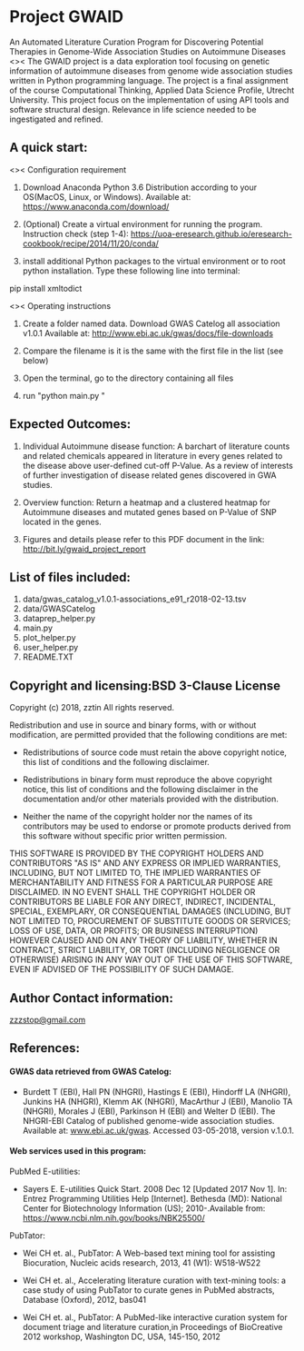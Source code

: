# Project GWAID 

An Automated Literature Curation Program for Discovering Potential Therapies
in Genome-Wide Association Studies on Autoimmune Diseases
<><
The GWAID project is a data exploration tool focusing on genetic information of autoimmune diseases from
genome wide association studies written in Python programming language. 
The project is a final assignment of the course Computational Thinking, Applied Data Science Profile, Utrecht University. This project focus on the implementation of using API tools and software structural design. Relevance in life science needed to be ingestigated and refined. 

## A quick start:

<>< Configuration requirement
1. Download Anaconda Python 3.6 Distribution according to your OS(MacOS, Linux, or Windows). Available at:
https://www.anaconda.com/download/
2. (Optional) Create a virtual environment for running the program. Instruction check (step 1-4):
https://uoa-eresearch.github.io/eresearch-cookbook/recipe/2014/11/20/conda/

3. install additional Python packages to the virtual environment or to root python installation.
Type these following line into terminal:

pip install xmltodict

<>< Operating instructions

1. Create a folder named data. Download GWAS Catelog all association v1.0.1 Available at:
http://www.ebi.ac.uk/gwas/docs/file-downloads

2. Compare the filename is it is the same with the first file in the list (see below)

2. Open the terminal, go to the directory containing all files

3. run "python main.py "

## Expected Outcomes:

1. Individual Autoimmune disease function: A barchart of literature counts and related chemicals appeared in literature in every genes related to the disease above user-defined cut-off P-Value. As a review of interests of further investigation of disease related genes discovered in GWA studies.

2. Overview function: Return a heatmap and a clustered heatmap for Autoimmune diseases and mutated genes based on P-Value of SNP located in the genes.

3. Figures and details please refer to this PDF document in the link: http://bit.ly/gwaid_project_report


##  List of files included:

1. data/gwas_catalog_v1.0.1-associations_e91_r2018-02-13.tsv
2. data/GWASCatelog
3. dataprep_helper.py
4. main.py
5. plot_helper.py
6. user_helper.py
7. README.TXT


## Copyright and licensing:BSD 3-Clause License

Copyright (c) 2018, zztin
All rights reserved.

Redistribution and use in source and binary forms, with or without
modification, are permitted provided that the following conditions are met:

* Redistributions of source code must retain the above copyright notice, this
  list of conditions and the following disclaimer.

* Redistributions in binary form must reproduce the above copyright notice,
  this list of conditions and the following disclaimer in the documentation
  and/or other materials provided with the distribution.

* Neither the name of the copyright holder nor the names of its
  contributors may be used to endorse or promote products derived from
  this software without specific prior written permission.

THIS SOFTWARE IS PROVIDED BY THE COPYRIGHT HOLDERS AND CONTRIBUTORS "AS IS"
AND ANY EXPRESS OR IMPLIED WARRANTIES, INCLUDING, BUT NOT LIMITED TO, THE
IMPLIED WARRANTIES OF MERCHANTABILITY AND FITNESS FOR A PARTICULAR PURPOSE ARE
DISCLAIMED. IN NO EVENT SHALL THE COPYRIGHT HOLDER OR CONTRIBUTORS BE LIABLE
FOR ANY DIRECT, INDIRECT, INCIDENTAL, SPECIAL, EXEMPLARY, OR CONSEQUENTIAL
DAMAGES (INCLUDING, BUT NOT LIMITED TO, PROCUREMENT OF SUBSTITUTE GOODS OR
SERVICES; LOSS OF USE, DATA, OR PROFITS; OR BUSINESS INTERRUPTION) HOWEVER
CAUSED AND ON ANY THEORY OF LIABILITY, WHETHER IN CONTRACT, STRICT LIABILITY,
OR TORT (INCLUDING NEGLIGENCE OR OTHERWISE) ARISING IN ANY WAY OUT OF THE USE
OF THIS SOFTWARE, EVEN IF ADVISED OF THE POSSIBILITY OF SUCH DAMAGE.


## Author Contact information:
zzzstop@gmail.com

## References:
#### GWAS data retrieved from GWAS Catelog:

* Burdett T (EBI), Hall PN (NHGRI), Hastings E (EBI), Hindorff LA (NHGRI), Junkins HA (NHGRI), Klemm AK (NHGRI), MacArthur J (EBI), Manolio TA (NHGRI), Morales J (EBI), Parkinson H (EBI) and Welter D (EBI). The NHGRI-EBI Catalog of published genome-wide association studies. Available at: www.ebi.ac.uk/gwas. Accessed 03-05-2018, version v.1.0.1.

#### Web services used in this program:
PubMed E-utilities:

* Sayers E. E-utilities Quick Start. 2008 Dec 12 [Updated 2017 Nov 1]. In: Entrez Programming Utilities Help [Internet]. Bethesda (MD): National Center for Biotechnology Information (US); 2010-.Available from: https://www.ncbi.nlm.nih.gov/books/NBK25500/

PubTator:

* Wei CH et. al., PubTator: A Web-based text mining tool for assisting Biocuration, Nucleic acids research, 2013, 41 (W1): W518-W522

* Wei CH et. al., Accelerating literature curation with text-mining tools: a case study of using PubTator to curate genes in PubMed abstracts, Database (Oxford), 2012, bas041

* Wei CH et. al., PubTator: A PubMed-like interactive curation system for document triage and literature curation,in Proceedings of BioCreative 2012 workshop, Washington DC, USA, 145-150, 2012
